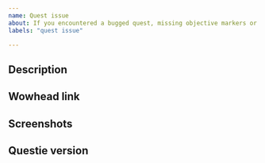 ```yaml
---
name: Quest issue
about: If you encountered a bugged quest, missing objective markers or if quests are shown on your map which you already completed choose this issue type.
labels: "quest issue"

---
```


## Description
<!-- Explain in detail what problem you encountered. Is a quest not showing or showing again or an objective not showing or a spawn missing? -->


## Wowhead link
<!-- If this issue is about a quest/npc/item/... then please include a link to it from Wowhead: https://classic.wowhead.com -->


## Screenshots
<!-- If you can, add a screenshot to help explaining the problem (e.g. of your map where a quest is not shown but the NPC has an ! above him). Simply drag and drop the image in this input field, no need to upload it to any other image platform. -->


## Questie version
<!-- Which version of Questie are you using? You can find it by typing "/dump QuestieLib.GetAddonVersionInfo()" in the ingame chat or look at your "Addons" list. You can also find it by looking at your Questie.toc file (open it with any text editor). It looks something like this: "## Version: 4.1.2 BETA 104 1c8ba0a" -->
